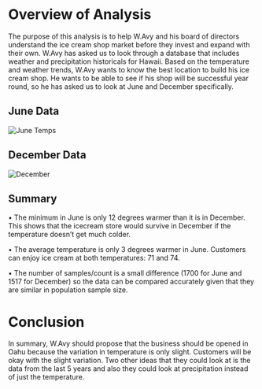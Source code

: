 # Overview of Analysis

The purpose of this analysis is to help W.Avy and his board of directors understand the ice cream shop market before they invest and expand with their own. W.Avy has asked us to look through a database that includes weather and precipitation historicals for Hawaii. Based on the temperature and weather trends, W.Avy wants to know the best location to build his ice cream shop. He wants to be able to see if his shop will be successful year round, so he has asked us to look at June and December specifically. 

## June Data

![June Temps](https://user-images.githubusercontent.com/88689043/138636692-88d4da51-9ed4-4bab-8d0a-c949918f6ea5.PNG)


## December Data

![December](https://user-images.githubusercontent.com/88689043/138636710-550be7f8-5a9e-4a07-a1f3-9056c02b032d.PNG)


## Summary


•	The minimum in June is only 12 degrees warmer than it is in December. This shows that the icecream store would survive in December if the temperature doesn’t get much colder.

•	The average temperature is only 3 degrees warmer in June. Customers can enjoy ice cream at both temperatures: 71 and 74.

•	The number of samples/count is a small difference (1700 for June and 1517 for December) so the data can be compared accurately given that they are similar in population sample size.


# Conclusion

In summary, W.Avy should propose that the business should be opened in Oahu because the variation in temperature is only slight. Customers will be okay with the slight variation. Two other ideas that they could look at is the data from the last 5 years and also they could look at precipitation instead of just the temperature.

